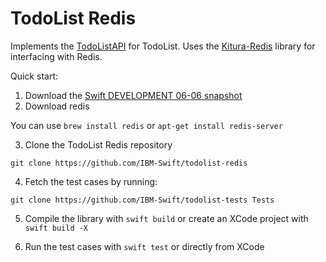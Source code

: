 # TodoList Redis

Implements the [TodoListAPI](https://github.com/IBM-Swift/todolist-api) for TodoList. Uses the [Kitura-Redis](https://github.com/IBM-Swift/todolist-api) library for interfacing with Redis.

Quick start:

1. Download the [Swift DEVELOPMENT 06-06 snapshot](https://swift.org/download/#snapshots)
2. Download redis
  
  You can use `brew install redis` or `apt-get install redis-server`

3. Clone the TodoList Redis repository

  `git clone https://github.com/IBM-Swift/todolist-redis`
  
4. Fetch the test cases by running:

  `git clone https://github.com/IBM-Swift/todolist-tests Tests`

5. Compile the library with `swift build` or create an XCode project with `swift build -X`

6. Run the test cases with `swift test` or directly from XCode
